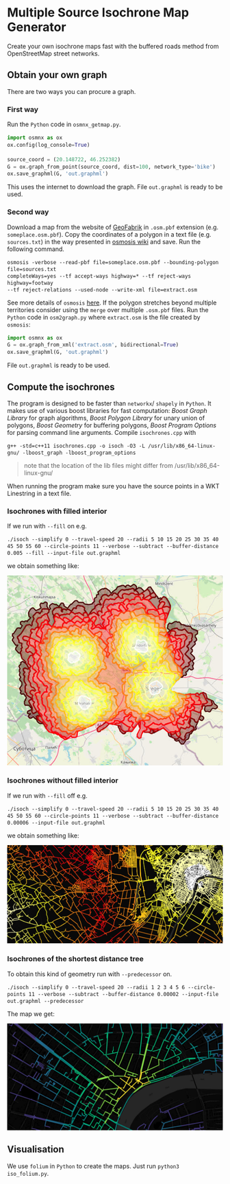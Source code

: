 # Multiple Source Isochrone Map Generator
Create your own isochrone maps fast with the buffered roads method from OpenStreetMap street networks.
## Obtain your own graph
There are two ways you can procure a graph.
### First way
Run the `Python` code in `osmnx_getmap.py`.
```python
import osmnx as ox
ox.config(log_console=True)

source_coord = (20.148722, 46.252382)
G = ox.graph_from_point(source_coord, dist=100, network_type='bike')
ox.save_graphml(G, 'out.graphml')

```
This uses the internet to download the graph.
File `out.graphml` is ready to be used.

### Second way
Download a map from the website of [GeoFabrik](https://download.geofabrik.de/) in `.osm.pbf` extension (e.g. `someplace.osm.pbf`).
Copy the coordinates of a polygon in a text file (e.g. `sources.txt`) in the way presented in [osmosis wiki](https://wiki.openstreetmap.org/wiki/Osmosis/Polygon_Filter_File_Format) and save.
Run the following command.
```
osmosis -verbose --read-pbf file=someplace.osm.pbf --bounding-polygon file=sources.txt
completeWays=yes --tf accept-ways highway=* --tf reject-ways highway=footway
--tf reject-relations --used-node --write-xml file=extract.osm
```
See more details of `osmosis` [here](https://wiki.openstreetmap.org/wiki/Osmosis/Detailed_Usage_0.41).
If the polygon stretches beyond multiple territories consider using the `merge` over multiple `.osm.pbf` files.
Run the `Python` code in `osm2graph.py` where `extract.osm` is the file created by `osmosis`:
```python
import osmnx as ox
G = ox.graph_from_xml('extract.osm', bidirectional=True)
ox.save_graphml(G, 'out.graphml')
```
File `out.graphml` is ready to be used.

## Compute the isochrones
The program is designed to be faster than `networkx`/ `shapely` in `Python`. It makes use of various boost libraries for fast computation: *Boost Graph Library* for graph algorithms, *Boost Polygon Library* for unary union of polygons, *Boost Geometry* for buffering polygons, *Boost Program Options* for parsing command line arguments.
Compile `isochrones.cpp` with
```
g++ -std=c++11 isochrones.cpp -o isoch -O3 -L /usr/lib/x86_64-linux-gnu/ -lboost_graph -lboost_program_options
```
> note that the location of the lib files might differ from /usr/lib/x86_64-linux-gnu/

When running the program make sure you have the source points in a WKT Linestring in a text file.
### Isochrones with filled interior
If we run with `--fill` on e.g.
```
./isoch --simplify 0 --travel-speed 20 --radii 5 10 15 20 25 30 35 40 45 50 55 60 --circle-points 11 --verbose --subtract --buffer-distance 0.005 --fill --input-file out.graphml
```
we obtain something like:

![fill](imgs/fill.jpg)
### Isochrones without filled interior
If we run with `--fill` off e.g.
```
./isoch --simplify 0 --travel-speed 20 --radii 5 10 15 20 25 30 35 40 45 50 55 60 --circle-points 11 --verbose --subtract --buffer-distance 0.00006 --input-file out.graphml
```
we obtain something like:

![nofill](imgs/nofill.jpg)
### Isochrones of the shortest distance tree
To obtain this kind of geometry run with `--predecessor` on.
```
./isoch --simplify 0 --travel-speed 20 --radii 1 2 3 4 5 6 --circle-points 11 --verbose --subtract --buffer-distance 0.00002 --input-file out.graphml --predecessor
```
The map we get:

![predecessor](imgs/predecessor.jpg)
## Visualisation
We use `folium` in `Python` to create the maps. Just run `python3 iso_folium.py`.

